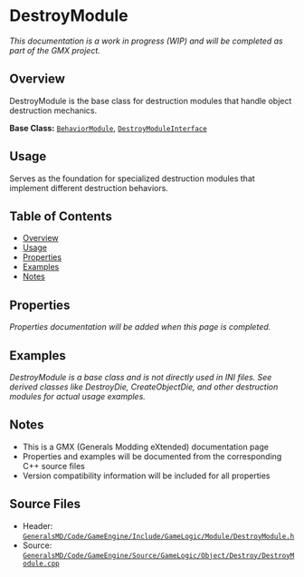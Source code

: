 # DestroyModule

*This documentation is a work in progress (WIP) and will be completed as part of the GMX project.*

## Overview

DestroyModule is the base class for destruction modules that handle object destruction mechanics.

**Base Class:** [`BehaviorModule`](../../GeneralsMD/Code/GameEngine/Include/GameLogic/Module/BehaviorModule.h), [`DestroyModuleInterface`](../../GeneralsMD/Code/GameEngine/Include/GameLogic/Module/DestroyModule.h)

## Usage

Serves as the foundation for specialized destruction modules that implement different destruction behaviors.

## Table of Contents

- [Overview](#overview)
- [Usage](#usage)
- [Properties](#properties)
- [Examples](#examples)
- [Notes](#notes)

## Properties

*Properties documentation will be added when this page is completed.*

## Examples

*DestroyModule is a base class and is not directly used in INI files. See derived classes like DestroyDie, CreateObjectDie, and other destruction modules for actual usage examples.*

## Notes

- This is a GMX (Generals Modding eXtended) documentation page
- Properties and examples will be documented from the corresponding C++ source files
- Version compatibility information will be included for all properties

## Source Files

- Header: [`GeneralsMD/Code/GameEngine/Include/GameLogic/Module/DestroyModule.h`](../../GeneralsMD/Code/GameEngine/Include/GameLogic/Module/DestroyModule.h)
- Source: [`GeneralsMD/Code/GameEngine/Source/GameLogic/Object/Destroy/DestroyModule.cpp`](../../GeneralsMD/Code/GameEngine/Source/GameLogic/Object/Destroy/DestroyModule.cpp)
